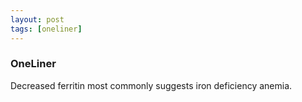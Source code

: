 ```yaml
---
layout: post
tags: [oneliner]
---
```



### OneLiner

Decreased ferritin most commonly suggests iron deficiency anemia.
